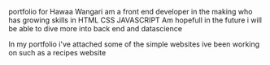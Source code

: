 portfolio for Hawaa Wangari 
am a front end developer in the making who has  growing skills  in HTML CSS JAVASCRIPT
Am hopefull in the future i will be able to dive more into back end and datascience


In my portfolio i've attached some of the simple websites ive been working on such as a recipes website  
